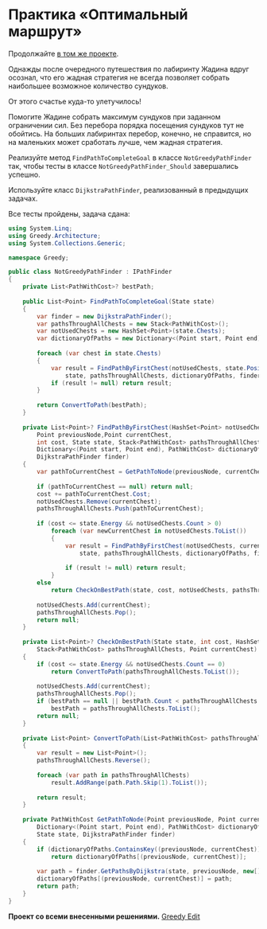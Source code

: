 # Практика «Оптимальный маршрут»

Продолжайте [в том же проекте](Greedy.zip).

Однажды после очередного путешествия по лабиринту Жадина вдруг осознал, что его жадная стратегия не всегда позволяет собрать наибольшее возможное количество сундуков.

От этого счастье куда-то улетучилось!

Помогите Жадине собрать максимум сундуков при заданном ограничении сил. Без перебора порядка посещения сундуков тут не обойтись. На больших лабиринтах перебор, конечно, не справится, но на маленьких может сработать лучше, чем жадная стратегия.

Реализуйте метод `FindPathToCompleteGoal` в классе `NotGreedyPathFinder` так, чтобы тесты в классе `NotGreedyPathFinder_Should` завершались успешно.

Используйте класс `DijkstraPathFinder`, реализованный в предыдущих задачах.

Все тесты пройдены, задача сдана:
```cs
using System.Linq;
using Greedy.Architecture;
using System.Collections.Generic;

namespace Greedy;

public class NotGreedyPathFinder : IPathFinder
{
    private List<PathWithCost>? bestPath;
    
    public List<Point> FindPathToCompleteGoal(State state)
    {
        var finder = new DijkstraPathFinder();
        var pathsThroughAllChests = new Stack<PathWithCost>();
        var notUsedChests = new HashSet<Point>(state.Chests);
        var dictionaryOfPaths = new Dictionary<(Point start, Point end), PathWithCost>();
    
        foreach (var chest in state.Chests)
        {
            var result = FindPathByFirstChest(notUsedChests, state.Position, chest, 0,
                state, pathsThroughAllChests, dictionaryOfPaths, finder);
            if (result != null) return result;
        }
    
        return ConvertToPath(bestPath);
    }
    
    private List<Point>? FindPathByFirstChest(HashSet<Point> notUsedChests,
        Point previousNode,Point currentChest,
        int cost, State state, Stack<PathWithCost> pathsThroughAllChests,
        Dictionary<(Point start, Point end), PathWithCost> dictionaryOfPaths,
        DijkstraPathFinder finder)
    {
        var pathToCurrentChest = GetPathToNode(previousNode, currentChest, dictionaryOfPaths, state, finder);
        
        if (pathToCurrentChest == null) return null;
        cost += pathToCurrentChest.Cost;
        notUsedChests.Remove(currentChest);
        pathsThroughAllChests.Push(pathToCurrentChest);
        
        if (cost <= state.Energy && notUsedChests.Count > 0)
            foreach (var newCurrentChest in notUsedChests.ToList())
            {
                var result = FindPathByFirstChest(notUsedChests, currentChest, newCurrentChest, cost,
                    state, pathsThroughAllChests, dictionaryOfPaths, finder);
               
                if (result != null) return result;
            }
        else
            return CheckOnBestPath(state, cost, notUsedChests, pathsThroughAllChests, currentChest);
        
        notUsedChests.Add(currentChest);
        pathsThroughAllChests.Pop();
        return null;
    }
    
    private List<Point>? CheckOnBestPath(State state, int cost, HashSet<Point> notUsedChests,
        Stack<PathWithCost> pathsThroughAllChests, Point currentChest)
    {
        if (cost <= state.Energy && notUsedChests.Count == 0)
            return ConvertToPath(pathsThroughAllChests.ToList());
    
        notUsedChests.Add(currentChest);
        pathsThroughAllChests.Pop();
        if (bestPath == null || bestPath.Count < pathsThroughAllChests.Count)
            bestPath = pathsThroughAllChests.ToList();
        return null;
    }
    
    private List<Point> ConvertToPath(List<PathWithCost> pathsThroughAllChests)
    {
        var result = new List<Point>();
        pathsThroughAllChests.Reverse();
    
        foreach (var path in pathsThroughAllChests)
            result.AddRange(path.Path.Skip(1).ToList());
    
        return result;
    }
    
    private PathWithCost GetPathToNode(Point previousNode, Point currentChest,
        Dictionary<(Point start, Point end), PathWithCost> dictionaryOfPaths,
        State state, DijkstraPathFinder finder)
    {
        if (dictionaryOfPaths.ContainsKey((previousNode, currentChest)))
            return dictionaryOfPaths[(previousNode, currentChest)];
    
        var path = finder.GetPathsByDijkstra(state, previousNode, new[] { currentChest }).First();
        dictionaryOfPaths[(previousNode, currentChest)] = path;
        return path;
    }
}
```

**Проект со всеми внесенными решениями.**
[Greedy Edit](Greedy_Edit.zip)
